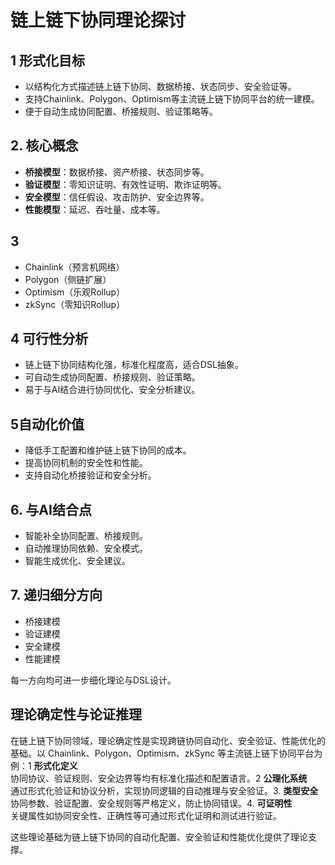 # 链上链下协同理论探讨

## 1 形式化目标

- 以结构化方式描述链上链下协同、数据桥接、状态同步、安全验证等。
- 支持Chainlink、Polygon、Optimism等主流链上链下协同平台的统一建模。
- 便于自动生成协同配置、桥接规则、验证策略等。

## 2. 核心概念

- **桥接模型**：数据桥接、资产桥接、状态同步等。
- **验证模型**：零知识证明、有效性证明、欺诈证明等。
- **安全模型**：信任假设、攻击防护、安全边界等。
- **性能模型**：延迟、吞吐量、成本等。

## 3

- Chainlink（预言机网络）
- Polygon（侧链扩展）
- Optimism（乐观Rollup）
- zkSync（零知识Rollup）

## 4 可行性分析

- 链上链下协同结构化强，标准化程度高，适合DSL抽象。
- 可自动生成协同配置、桥接规则、验证策略。
- 易于与AI结合进行协同优化、安全分析建议。

## 5自动化价值

- 降低手工配置和维护链上链下协同的成本。
- 提高协同机制的安全性和性能。
- 支持自动化桥接验证和安全分析。

## 6. 与AI结合点

- 智能补全协同配置、桥接规则。
- 自动推理协同依赖、安全模式。
- 智能生成优化、安全建议。

## 7. 递归细分方向

- 桥接建模
- 验证建模
- 安全建模
- 性能建模

每一方向均可进一步细化理论与DSL设计。

## 理论确定性与论证推理

在链上链下协同领域，理论确定性是实现跨链协同自动化、安全验证、性能优化的基础。以 Chainlink、Polygon、Optimism、zkSync 等主流链上链下协同平台为例：1 **形式化定义**  
   协同协议、验证规则、安全边界等均有标准化描述和配置语言。2 **公理化系统**  
   通过形式化验证和协议分析，实现协同逻辑的自动推理与安全验证。3. **类型安全**  
   协同参数、验证配置、安全规则等严格定义，防止协同错误。4. **可证明性**  
   关键属性如协同安全性、正确性等可通过形式化证明和测试进行验证。

这些理论基础为链上链下协同的自动化配置、安全验证和性能优化提供了理论支撑。
